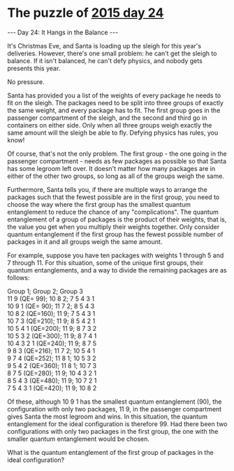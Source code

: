 # The puzzle of [2015 day 24](https://adventofcode.com/2015/day/24)

--- Day 24: It Hangs in the Balance ---

It's Christmas Eve, and Santa is loading up the sleigh for this year's deliveries.  However, there's one small problem: he can't get the sleigh to balance.  If it isn't balanced, he can't defy physics, and nobody gets presents this year.

No pressure.

Santa has provided you a list of the weights of every package he needs to fit on the sleigh.  The packages need to be split into three groups of exactly the same weight, and every package has to fit.  The first group goes in the passenger compartment of the sleigh, and the second and third go in containers on either side.  Only when all three groups weigh exactly the same amount will the sleigh be able to fly.  Defying physics has rules, you know!

Of course, that's not the only problem.  The first group - the one going in the passenger compartment - needs as few packages as possible so that Santa has some legroom left over.  It doesn't matter how many packages are in either of the other two groups, so long as all of the groups weigh the same.

Furthermore, Santa tells you, if there are multiple ways to arrange the packages such that the fewest possible are in the first group, you need to choose the way where the first group has the smallest quantum entanglement to reduce the chance of any "complications".  The quantum entanglement of a group of packages is the product of their weights, that is, the value you get when you multiply their weights together.  Only consider quantum entanglement if the first group has the fewest possible number of packages in it and all groups weigh the same amount.

For example, suppose you have ten packages with weights 1 through 5 and 7 through 11.  For this situation, some of the unique first groups, their quantum entanglements, and a way to divide the remaining packages are as follows:

Group 1;             Group 2; Group 3\
11 9       (QE= 99); 10 8 2;  7 5 4 3 1\
10 9 1     (QE= 90); 11 7 2;  8 5 4 3\
10 8 2     (QE=160); 11 9;    7 5 4 3 1\
10 7 3     (QE=210); 11 9;    8 5 4 2 1\
10 5 4 1   (QE=200); 11 9;    8 7 3 2\
10 5 3 2   (QE=300); 11 9;    8 7 4 1\
10 4 3 2 1 (QE=240); 11 9;    8 7 5\
9 8 3      (QE=216); 11 7 2;  10 5 4 1\
9 7 4      (QE=252); 11 8 1;  10 5 3 2\
9 5 4 2    (QE=360); 11 8 1;  10 7 3\
8 7 5      (QE=280); 11 9;    10 4 3 2 1\
8 5 4 3    (QE=480); 11 9;    10 7 2 1\
7 5 4 3 1  (QE=420); 11 9;    10 8 2

Of these, although 10 9 1 has the smallest quantum entanglement (90), the configuration with only two packages, 11 9, in the passenger compartment gives Santa the most legroom and wins.  In this situation, the quantum entanglement for the ideal configuration is therefore 99.  Had there been two configurations with only two packages in the first group, the one with the smaller quantum entanglement would be chosen.

What is the quantum entanglement of the first group of packages in the ideal configuration?